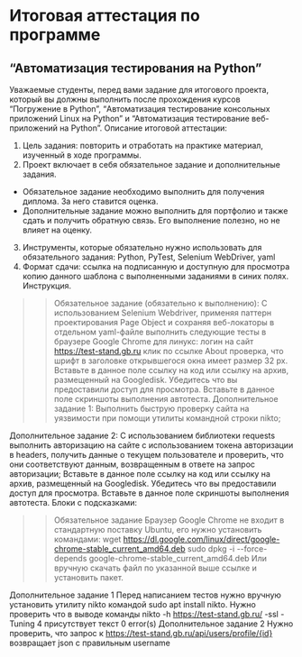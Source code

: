 # Итоговая аттестация по программе
## “Автоматизация тестирования на Python”
Уважаемые студенты, перед вами задание для итогового проекта, который вы
должны выполнить после прохождения курсов “Погружение в Python”,
“Автоматизация тестирование консольных приложений Linux на Python” и
“Автоматизация тестирование веб-приложений на Python”.
Описание итоговой аттестации:
1) Цель задания: повторить и отработать на практике материал, изученный в ходе
программы.
2) Проект включает в себя обязательное задание и дополнительные задания.
- Обязательное задание необходимо выполнить для получения диплома.
За него ставится оценка.
- Дополнительные задание можно выполнить для портфолио и также
сдать и получить обратную связь. Его выполнение полезно, но не влияет
на оценку.
3) Инструменты, которые обязательно нужно использовать для обязательного
задания: Python, PyTest, Selenium WebDriver, yaml
4) Формат сдачи: ссылка на подписанную и доступную для просмотра копию
данного шаблона с выполненными заданиями в синих полях. Инструкция.
>>Обязательное задание (обязательно к выполнению):
С использованием Selenium Webdriver, применяя паттерн проектирования Page Object
и сохраняя веб-локаторы в отдельном yaml-файле выполнить следующие тесты в
браузере Google Chrome для линукс:
> логин на сайт https://test-stand.gb.ru
клик по ссылке About
проверка, что шрифт в заголовке открывшегося окна имеет размер 32 px.
Вставьте в данное поле ссылку на код или ссылку на архив, размещенный на
Googledisk. Убедитесь что вы предоставили доступ для просмотра.
Вставьте в данное поле скриншоты выполнения автотеста.
Дополнительное задание 1:
Выполнить быструю проверку сайта на уязвимости при помощи утилиты командной
строки nikto;
> 
Дополнительное задание 2:
С использованием библиотеки requests выполнить авторизацию на сайте с
использованием токена авторизации в headers, получить данные о текущем
пользователе и проверить, что они соответствуют данным, возвращенным в ответе на
запрос авторизации;
Вставьте в данное поле ссылку на код или ссылку на архив, размещенный на
Googledisk. Убедитесь что вы предоставили доступ для просмотра.
Вставьте в данное поле скриншоты выполнения автотеста.
Блоки с подсказками:
>>Обязательное задание
Браузер Google Chrome не входит в стандартную поставку Ubuntu, его нужно
установить командами:
wget
https://dl.google.com/linux/direct/google-chrome-stable_current_amd64.deb
sudo dpkg -i --force-depends google-chrome-stable_current_amd64.deb
Или вручную скачать файл по указанной выше ссылке и установить пакет.

Дополнительное задание 1
Перед написанием тестов нужно вручную установить утилиту nikto командой sudo apt
install nikto.
Нужно проверить что в выводе команды
nikto -h https://test-stand.gb.ru/ -ssl -Tuning 4
присутствует текст
0 error(s)
Дополнительное задание 2
Нужно проверить, что запрос к https://test-stand.gb.ru/api/users/profile/{id} возвращает
json с правильным username